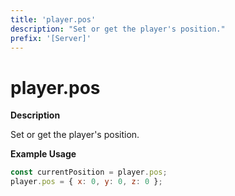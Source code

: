 ```yaml
---
title: 'player.pos'
description: "Set or get the player's position."
prefix: '[Server]'
---
```


# player.pos

**Description**

Set or get the player's position.

**Example Usage**

```js
const currentPosition = player.pos;
player.pos = { x: 0, y: 0, z: 0 };
```
